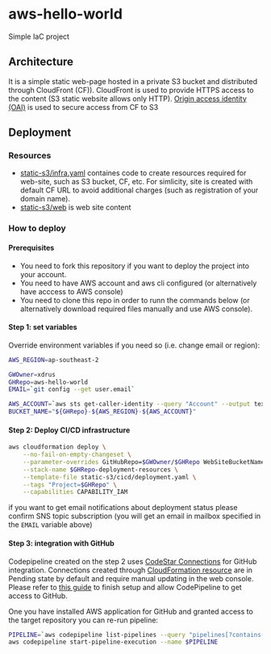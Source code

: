 # aws-hello-world
Simple IaC project

## Architecture
It is a simple static web-page hosted in a private S3 bucket and distributed through CloudFront (CF)).
CloudFront is used to provide HTTPS access to the content (S3 static website allows only HTTP).
[Origin access identity (OAI)](https://docs.aws.amazon.com/AmazonCloudFront/latest/DeveloperGuide/private-content-restricting-access-to-s3.html) is used to secure access from CF to S3

## Deployment

### Resources
* [static-s3/infra.yaml](static-s3/infra.yaml) containes code to create resources required for web-site, such as S3 bucket, CF, etc. For simlicity, site is created with default CF URL to avoid additional charges (such as registration of your domain name).
* [static-s3/web](static-s3/web) is web site content

### How to deploy

#### Prerequisites
* You need to fork this repository if you want to deploy the project into your account.
* You need to have AWS account and aws cli configured (or alternatively have acccess to AWS console)
* You need to clone this repo in order to runn the commands below (or alternatively download required files manually and use AWS console).

#### Step 1: set variables
Override environment variables if you need so (i.e. change email or region):

```bash
AWS_REGION=ap-southeast-2

GWOwner=xdrus
GHRepo=aws-hello-world
EMAIL=`git config --get user.email`

AWS_ACCOUNT=`aws sts get-caller-identity --query "Account" --output text`
BUCKET_NAME="${GHRepo}-${AWS_REGION}-${AWS_ACCOUNT}"
```

#### Step 2: Deploy CI/CD infrastructure

```bash
aws cloudformation deploy \
    --no-fail-on-empty-changeset \
	--parameter-overrides GitHubRepo=$GWOwner/$GHRepo WebSiteBucketName=$BUCKET_NAME NotificationsEmail=$EMAIL \
	--stack-name $GHRepo-deployment-resources \
	--template-file static-s3/cicd/deployment.yaml \
	--tags "Project=$GHRepo" \
    --capabilities CAPABILITY_IAM
```

if you want to get email notifications about deployment status please confirm SNS topic subscription (you will get an email in mailbox specified in the `EMAIL` variable above)

#### Step 3: integration with GitHub

Codepipeline created on the step 2 uses [CodeStar Connections](https://docs.aws.amazon.com/dtconsole/latest/userguide/welcome-connections.html)
for GitHub integration. Connections created through [CloudFormation resource](https://docs.aws.amazon.com/AWSCloudFormation/latest/UserGuide/aws-resource-codestarconnections-connection.html)
are in Pending state by default and require manual updating in the web console. Please refer to [this guide](https://docs.aws.amazon.com/dtconsole/latest/userguide/connections-update.html)
to finish setup and allow CodePipeline to get access to GitHub.

One you have installed AWS application for GitHub and granted access to the target repository you can re-run pipeline:

```bash
PIPELINE=`aws codepipeline list-pipelines --query "pipelines[?contains(@.name, '$BUCKET')].name" --output text`
aws codepipeline start-pipeline-execution --name $PIPELINE
```